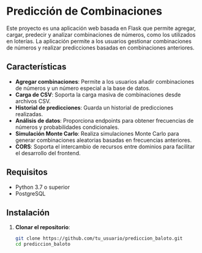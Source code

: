 # Predicción de Combinaciones

Este proyecto es una aplicación web basada en Flask que permite agregar, cargar, predecir y analizar combinaciones de números, como los utilizados en loterías. La aplicación permite a los usuarios gestionar combinaciones de números y realizar predicciones basadas en combinaciones anteriores.

## Características

- **Agregar combinaciones**: Permite a los usuarios añadir combinaciones de números y un número especial a la base de datos.
- **Carga de CSV**: Soporta la carga masiva de combinaciones desde archivos CSV.
- **Historial de predicciones**: Guarda un historial de predicciones realizadas.
- **Análisis de datos**: Proporciona endpoints para obtener frecuencias de números y probabilidades condicionales.
- **Simulación Monte Carlo**: Realiza simulaciones Monte Carlo para generar combinaciones aleatorias basadas en frecuencias anteriores.
- **CORS**: Soporta el intercambio de recursos entre dominios para facilitar el desarrollo del frontend.

## Requisitos

- Python 3.7 o superior
- PostgreSQL

## Instalación

1. **Clonar el repositorio**:
   ```bash
   git clone https://github.com/tu_usuario/prediccion_baloto.git
   cd prediccion_baloto

